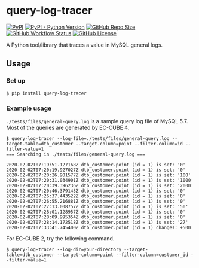 # query-log-tracer

[![PyPI](https://img.shields.io/pypi/v/query-log-tracer)](https://pypi.org/project/query-log-tracer/)
[![PyPI - Python Version](https://img.shields.io/pypi/pyversions/query-log-tracer)](https://pypi.org/project/query-log-tracer/)
[![GitHub Repo Size](https://img.shields.io/github/repo-size/kotarot/query-log-tracer)](https://github.com/kotarot/query-log-tracer)
[![GitHub Workflow Status](https://img.shields.io/github/workflow/status/kotarot/query-log-tracer/Continuous%20Integration)](https://github.com/kotarot/query-log-tracer/actions?query=workflow%3AContinuous%20Integration)
[![GitHub License](https://img.shields.io/github/license/kotarot/query-log-tracer)](https://github.com/kotarot/query-log-tracer/blob/main/LICENSE)

A Python tool/library that traces a value in MySQL general logs.

## Usage

### Set up

```
$ pip install query-log-tracer
```

### Example usage

`./tests/files/general-query.log` is a sample query log file of MySQL 5.7. Most of the queries are generated by EC-CUBE 4.

```
$ query-log-tracer --log-file=./tests/files/general-query.log --target-table=dtb_customer --target-column=point --filter-column=id --filter-value=1
=== Searching in ./tests/files/general-query.log ===

2020-02-02T07:19:51.127168Z dtb_customer.point (id = 1) is set: '0'
2020-02-02T07:20:19.927027Z dtb_customer.point (id = 1) is set: '0'
2020-02-02T07:20:26.901577Z dtb_customer.point (id = 1) is set: '100'
2020-02-02T07:20:31.034901Z dtb_customer.point (id = 1) is set: '1000'
2020-02-02T07:20:39.396236Z dtb_customer.point (id = 1) is set: '2000'
2020-02-02T07:20:46.379143Z dtb_customer.point (id = 1) is set: '0'
2020-02-02T07:26:37.443522Z dtb_customer.point (id = 1) is set: '0'
2020-02-02T07:26:55.216881Z dtb_customer.point (id = 1) is set: '0'
2020-02-02T07:27:13.008757Z dtb_customer.point (id = 1) is set: '50'
2020-02-02T07:28:01.128957Z dtb_customer.point (id = 1) is set: '0'
2020-02-02T07:28:09.995354Z dtb_customer.point (id = 1) is set: '0'
2020-02-02T07:28:14.172518Z dtb_customer.point (id = 1) is set: '27'
2020-02-02T07:33:41.745400Z dtb_customer.point (id = 1) changes: +500
```

For EC-CUBE 2, try the following command.

```
$ query-log-tracer --log-dir=your-directory --target-table=dtb_customer --target-column=point --filter-column=customer_id --filter-value=1
```
